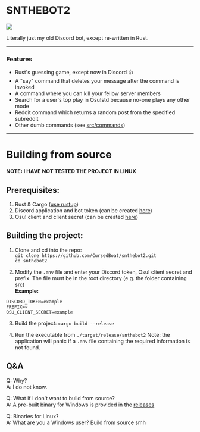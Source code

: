 # SNTHEBOT2

  

![](https://cdn.discordapp.com/emojis/1002963217083011134.webp?size=96&quality=lossless)

  

Literally just my old Discord bot, except re-written in Rust.
 

------------

  

### Features

- Rust's guessing game, except now in Discord 👍
- A "say" command that deletes your message after the command is invoked
- A command where you can kill your fellow server members
- Search for a user's top play in Osu!std because no-one plays any other mode 
- Reddit command which returns a random post from the specified subreddit
- Other dumb commands (see [src/commands](https://github.com/CursedBoat/snthebot2/tree/master/src/commands  "src/commands"))

  

----------

# Building from source

**NOTE: I HAVE NOT TESTED THE PROJECT IN LINUX**

## Prerequisites:

1. Rust & Cargo ([use rustup](https://rustup.rs/  "rustup"))
2. Discord application and bot token (can be created [here](https://discord.com/developers/applications/ "Discord Developer Portal"))
3. Osu! client and client secret (can be created [here](https://osu.ppy.sh/home/account/edit "Osu!"))
  
## Building the project:

1. Clone and cd into the repo:  
``git clone https://github.com/CursedBoat/snthebot2.git``  
``cd snthebot2``

  

2. Modify the `.env` file and enter your Discord token, Osu! client secret and prefix. The file must be in the root directory (e.g. the folder containing src)  
**Example:**  
```
DISCORD_TOKEN=example
PREFIX=~
OSU_CLIENT_SECRET=example
```

  

3. Build the project:
``cargo build --release``  

4. Run the executable from ``./target/release/snthebot2``
Note: the application will panic if a ``.env`` file containing the required information is not found.


## Q&A

Q: Why?  
A: I do not know.

Q: What if I don't want to build from source?  
A: A pre-built binary for Windows is provided in the [releases](https://github.com/CursedBoat/snthebot2/releases  "releases")

Q: Binaries for Linux?  
A: What are you a Windows user? Build from source smh
